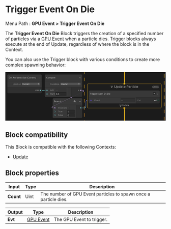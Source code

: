 # Trigger Event On Die

Menu Path : **GPU Event > Trigger Event On Die**

The **Trigger Event On Die** Block triggers the creation of a specified number of particles via a [GPU Event](Context-GPUEvent.md) when a particle dies. Trigger blocks always execute at the end of Update, regardless of where the block is in the Context.

You can also use the Trigger block with various conditions to create more complex spawning behavior:

![img](Images/Block-TriggerEventOnDieExample.png)

## Block compatibility

This Block is compatible with the following Contexts:

- [Update](Context-Update.md)

## Block properties

| **Input** | **Type** | **Description**                                              |
| --------- | -------- | ------------------------------------------------------------ |
| **Count** | Uint     | The number of GPU Event particles to spawn once a particle dies. |

| **Output** | **Type** | **Description**                                              |
| --------- | -------- | ------------------------------------------------------------ |
| **Evt** | [GPU Event](Context-GPUEvent.md)     | The GPU Event to trigger. |